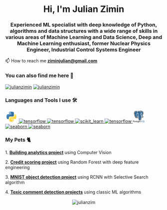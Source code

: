 <h1 align="center">
  Hi, I'm Julian Zimin 
</h1>

<h3 align="center">
  Experienced ML specialist with deep knowledge of Python, algorithms and data structures with a wide range of skills in various areas of Machine Learning and Data Science, Deep and Machine Learning enthusiast, former Nuclear Physics Engineer, Industrial Control Systems Engineer
</h3>

&#128235; How to reach me <b>ziminjulian@gmail.com</b>

<h3 align="left">
  You can also find me here &#128301;
</h3>
<p>
  <a href="https://kaggle.com/julianzimin" target="blank"><img align="center" src="https://raw.githubusercontent.com/rahuldkjain/github-profile-readme-generator/master/src/images/icons/Social/kaggle.svg" alt="julianzimin" height="30" width="40" /></a>
  <a href="https://leetcode.com/julikan/" target="blank"><img align="center" src="https://raw.githubusercontent.com/rahuldkjain/github-profile-readme-generator/master/src/images/icons/Social/leet-code.svg" alt="julianzimin" height="30" width="40" /></a>
</p>

<h3 align="left">
  Languages and Tools I use &#128736;
</h3>
<p align="left"> 
  <a href="https://www.python.org" target="_blank" rel="noreferrer"> <img src="https://raw.githubusercontent.com/devicons/devicon/master/icons/python/python-original.svg" alt="python" width="40" height="40"/> </a>  
  <a href="https://www.tensorflow.org" target="_blank" rel="noreferrer"> <img src="https://www.vectorlogo.zone/logos/tensorflow/tensorflow-icon.svg" alt="tensorflow" width="40" height="40"/> </a>
  <a href="https://pytorch.org/" target="_blank" rel="noreferrer"> <img src="https://raw.githubusercontent.com/rahuldkjain/github-profile-readme-generator/master/src/images/icons/AIML/pytorch.svg" alt="tensorflow" width="40" height="40"/> </a>
  <a href="https://scikit-learn.org/" target="_blank" rel="noreferrer"> <img src="https://upload.wikimedia.org/wikipedia/commons/0/05/Scikit_learn_logo_small.svg" alt="scikit_learn" width="40" height="40"/> </a>
  <a href="https://opencv.org/" target="_blank" rel="noreferrer"> <img src="https://raw.githubusercontent.com/rahuldkjain/github-profile-readme-generator/master/src/images/icons/AIML/opencv.svg" alt="tensorflow" width="40" height="40"/> </a> 
  <a href="https://www.postgresql.org/" target="_blank" rel="noreferrer"> <img src="https://raw.githubusercontent.com/devicons/devicon/master/icons/postgresql/postgresql-original-wordmark.svg" alt="postgresql" width="40" height="40"/> </a>
  <a href="https://www.mysql.com/" target="_blank" rel="noreferrer"> <img src="https://raw.githubusercontent.com/rahuldkjain/github-profile-readme-generator/master/src/images/icons/Database/mysql.svg" alt="seaborn" width="40" height="40"/> </a> 
  <a href="https://seaborn.pydata.org/" target="_blank" rel="noreferrer"> <img src="https://seaborn.pydata.org/_images/logo-mark-lightbg.svg" alt="seaborn" width="40" height="40"/> </a> 
</p>


<h3 align="left">
  My Pets &#128008;
</h3>
<p>
  1. <a href="https://github.com/julianzim/Building_Analytics_with_CV"><b>Building analytics project</b></a> using Computer Vision
</p>
<p>
  2. <a href=""><b>Credit scoring project</b></a> using Random Forest with deep feature engineering
</p>
<p>
  3. <a href="https://github.com/julianzim/rcnn_mnist"><b>MNIST object detection project</b></a> using RCNN with Selective Search algorithm
</p>
<p>
  4. <a href="https://github.com/julianzim/toxic_comment_detection"><b>Toxic comment detection projects</b></a> using classic ML algorithms
</p>






<p align="center"> 
  <img align="center" src="https://github-readme-streak-stats.herokuapp.com/?user=julianzim&theme=dark" alt="julianzim" height="200" width="400" /> 
</p>
